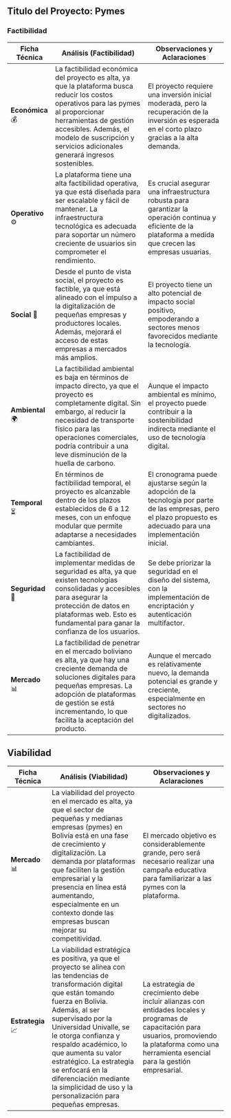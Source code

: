 ## Titulo del Proyecto: Pymes

### Factibilidad
| **Ficha Técnica**                            | **Análisis (Factibilidad)**                                                      | **Observaciones y Aclaraciones**      |
|----------------------------------------------|---------------------------------------------------------------------------------|---------------------------------------|
| **Económica** 💰                             | La factibilidad económica del proyecto es alta, ya que la plataforma busca reducir los costos operativos para las pymes al proporcionar herramientas de gestión accesibles. Además, el modelo de suscripción y servicios adicionales generará ingresos sostenibles. | El proyecto requiere una inversión inicial moderada, pero la recuperación de la inversión es esperada en el corto plazo gracias a la alta demanda. |
| **Operativo** ⚙️                             | La plataforma tiene una alta factibilidad operativa, ya que está diseñada para ser escalable y fácil de mantener. La infraestructura tecnológica es adecuada para soportar un número creciente de usuarios sin comprometer el rendimiento. | Es crucial asegurar una infraestructura robusta para garantizar la operación continua y eficiente de la plataforma a medida que crecen las empresas usuarias. |
| **Social** 👥                               | Desde el punto de vista social, el proyecto es factible, ya que está alineado con el impulso a la digitalización de pequeñas empresas y productores locales. Además, mejorará el acceso de estas empresas a mercados más amplios. | El proyecto tiene un alto potencial de impacto social positivo, empoderando a sectores menos favorecidos mediante la tecnología. |
| **Ambiental** 🌍                             | La factibilidad ambiental es baja en términos de impacto directo, ya que el proyecto es completamente digital. Sin embargo, al reducir la necesidad de transporte físico para las operaciones comerciales, podría contribuir a una leve disminución de la huella de carbono. | Aunque el impacto ambiental es mínimo, el proyecto puede contribuir a la sostenibilidad indirecta mediante el uso de tecnología digital. |
| **Temporal** ⏳                             | En términos de factibilidad temporal, el proyecto es alcanzable dentro de los plazos establecidos de 6 a 12 meses, con un enfoque modular que permite adaptarse a necesidades cambiantes. | El cronograma puede ajustarse según la adopción de la tecnología por parte de las empresas, pero el plazo propuesto es adecuado para una implementación inicial. |
| **Seguridad** 🔐                            | La factibilidad de implementar medidas de seguridad es alta, ya que existen tecnologías consolidadas y accesibles para asegurar la protección de datos en plataformas web. Esto es fundamental para ganar la confianza de los usuarios. | Se debe priorizar la seguridad en el diseño del sistema, con la implementación de encriptación y autenticación multifactor. |
| **Mercado** 📊                              | La factibilidad de penetrar en el mercado boliviano es alta, ya que hay una creciente demanda de soluciones digitales para pequeñas empresas. La adopción de plataformas de gestión se está incrementando, lo que facilita la aceptación del producto. | Aunque el mercado es relativamente nuevo, la demanda potencial es grande y creciente, especialmente en sectores no digitalizados. |

## Viabilidad
| **Ficha Técnica**                            | **Análisis (Viabilidad)**                                                        | **Observaciones y Aclaraciones**      |
|----------------------------------------------|---------------------------------------------------------------------------------|---------------------------------------|
| **Mercado** 📊                              | La viabilidad del proyecto en el mercado es alta, ya que el sector de pequeñas y medianas empresas (pymes) en Bolivia está en una fase de crecimiento y digitalización. La demanda por plataformas que faciliten la gestión empresarial y la presencia en línea está aumentando, especialmente en un contexto donde las empresas buscan mejorar su competitividad. | El mercado objetivo es considerablemente grande, pero será necesario realizar una campaña educativa para familiarizar a las pymes con la plataforma. |
| **Estrategia** 📈                           | La viabilidad estratégica es positiva, ya que el proyecto se alinea con las tendencias de transformación digital que están tomando fuerza en Bolivia. Además, al ser supervisado por la Universidad Univalle, se le otorga confianza y respaldo académico, lo que aumenta su valor estratégico. La estrategia se enfocará en la diferenciación mediante la simplicidad de uso y la personalización para pequeñas empresas. | La estrategia de crecimiento debe incluir alianzas con entidades locales y programas de capacitación para usuarios, promoviendo la plataforma como una herramienta esencial para la gestión empresarial. |

